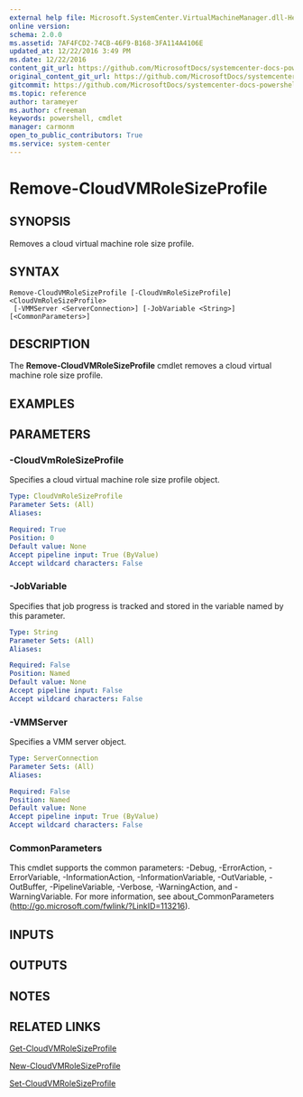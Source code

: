 ```yaml
---
external help file: Microsoft.SystemCenter.VirtualMachineManager.dll-Help.xml
online version: 
schema: 2.0.0
ms.assetid: 7AF4FCD2-74CB-46F9-B168-3FA114A4106E
updated_at: 12/22/2016 3:49 PM
ms.date: 12/22/2016
content_git_url: https://github.com/MicrosoftDocs/systemcenter-docs-powershell/blob/master/systemcenter-cmdlets/SystemCenter2016/VirtualMachineManager/vlatest/Remove-CloudVMRoleSizeProfile.md
original_content_git_url: https://github.com/MicrosoftDocs/systemcenter-docs-powershell/blob/master/systemcenter-cmdlets/SystemCenter2016/VirtualMachineManager/vlatest/Remove-CloudVMRoleSizeProfile.md
gitcommit: https://github.com/MicrosoftDocs/systemcenter-docs-powershell/blob/8c8c20cafa5c1354636ca569508504b8373fce2c/systemcenter-cmdlets/SystemCenter2016/VirtualMachineManager/vlatest/Remove-CloudVMRoleSizeProfile.md
ms.topic: reference
author: tarameyer
ms.author: cfreeman
keywords: powershell, cmdlet
manager: carmonm
open_to_public_contributors: True
ms.service: system-center
---
```


# Remove-CloudVMRoleSizeProfile

## SYNOPSIS
Removes a cloud virtual machine role size profile.

## SYNTAX

```
Remove-CloudVMRoleSizeProfile [-CloudVmRoleSizeProfile] <CloudVmRoleSizeProfile>
 [-VMMServer <ServerConnection>] [-JobVariable <String>] [<CommonParameters>]
```

## DESCRIPTION
The **Remove-CloudVMRoleSizeProfile** cmdlet removes a cloud virtual machine role size profile.

## EXAMPLES


## PARAMETERS

### -CloudVmRoleSizeProfile
Specifies a cloud virtual machine role size profile object.

```yaml
Type: CloudVmRoleSizeProfile
Parameter Sets: (All)
Aliases: 

Required: True
Position: 0
Default value: None
Accept pipeline input: True (ByValue)
Accept wildcard characters: False
```

### -JobVariable
Specifies that job progress is tracked and stored in the variable named by this parameter.

```yaml
Type: String
Parameter Sets: (All)
Aliases: 

Required: False
Position: Named
Default value: None
Accept pipeline input: False
Accept wildcard characters: False
```

### -VMMServer
Specifies a VMM server object.

```yaml
Type: ServerConnection
Parameter Sets: (All)
Aliases: 

Required: False
Position: Named
Default value: None
Accept pipeline input: True (ByValue)
Accept wildcard characters: False
```

### CommonParameters
This cmdlet supports the common parameters: -Debug, -ErrorAction, -ErrorVariable, -InformationAction, -InformationVariable, -OutVariable, -OutBuffer, -PipelineVariable, -Verbose, -WarningAction, and -WarningVariable. For more information, see about_CommonParameters (http://go.microsoft.com/fwlink/?LinkID=113216).

## INPUTS

## OUTPUTS

## NOTES

## RELATED LINKS

[Get-CloudVMRoleSizeProfile](xref:SystemCenter2016/VirtualMachineManager/vlatest/Get-CloudVMRoleSizeProfile.md)

[New-CloudVMRoleSizeProfile](xref:SystemCenter2016/VirtualMachineManager/vlatest/New-CloudVMRoleSizeProfile.md)

[Set-CloudVMRoleSizeProfile](xref:SystemCenter2016/VirtualMachineManager/vlatest/Set-CloudVMRoleSizeProfile.md)

